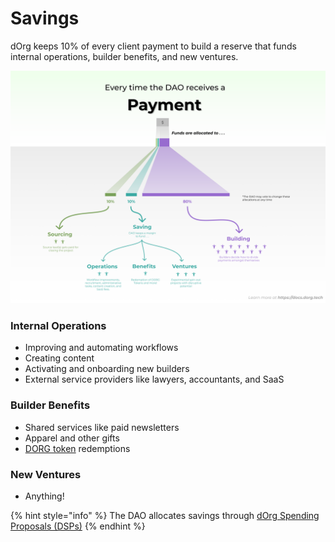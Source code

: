 # Savings

dOrg keeps 10% of every client payment to build a reserve that funds internal operations, builder benefits, and new ventures. 

![](../.gitbook/assets/value-flow%20%281%29.png)

### Internal Operations

* Improving and automating workflows
* Creating content
* Activating and onboarding new builders
* External service providers like lawyers, accountants, and SaaS

### Builder Benefits

* Shared services like paid newsletters
* Apparel and other gifts
* [DORG token](rep-and-tokens.md#dorg-tokens) redemptions

### New Ventures

* Anything!

{% hint style="info" %}
The DAO allocates savings through [dOrg Spending Proposals \(DSPs\)](https://github.com/dOrgTech/Ops/tree/master/proposals)
{% endhint %}

